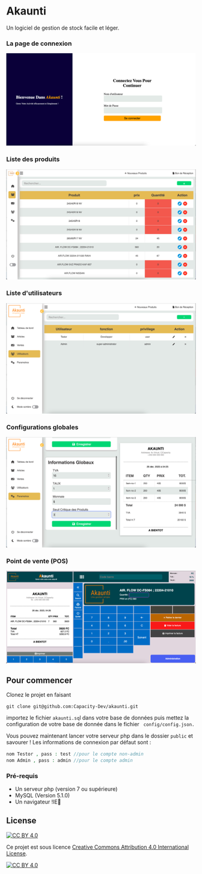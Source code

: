 # Akaunti

Un logiciel de gestion de stock facile et léger.

### La page de connexion
![Connexion](/demo/1.png "Connexion")

### Liste des produits
![produits](/demo/2.png "produits")

### Liste d'utilisateurs
![Utilisateurs](/demo/3.png "Utilisateurs")

### Configurations globales
![Parametres](/demo/4.png "Parametres")

### Point de vente (POS)
![Point de Vente](/demo/5.png "Point de Vente")


## Pour commencer

Clonez le projet en faisant

    git clone git@github.com:Capacity-Dev/akaunti.git
   importez le fichier `akaunti.sq`l dans votre base de données puis mettez la configuration de votre base de donnée dans le fichier ``` config/config.json.```
 
 Vous pouvez maintenant lancer votre serveur php dans le dossier `public` et savourer !
Les informations de connexion par défaut sont :
```php
nom Testor , pass : test //pour le compte non-admin
nom Admin , pass : admin //pour le compte admin
```
### Pré-requis

- Un serveur php (version 7 ou supérieure)
- MySQL (Version 5.1.0)
- Un navigateur !IE🤪


## License

[![CC BY 4.0][cc-by-shield]][cc-by]

Ce projet est sous licence
[Creative Commons Attribution 4.0 International License][cc-by].

[![CC BY 4.0][cc-by-image]][cc-by]

[cc-by]: http://creativecommons.org/licenses/by/4.0/
[cc-by-image]: https://i.creativecommons.org/l/by/4.0/88x31.png
[cc-by-shield]: https://img.shields.io/badge/License-CC%20BY%204.0-lightgrey.svg